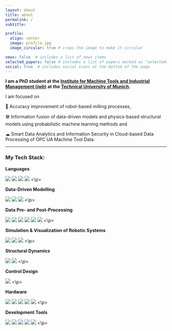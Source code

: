 ```yaml
---
layout: about
title: about
permalink: /
subtitle: 

profile:
  align: center
  image: profile.jpg
  image_circular: true # crops the image to make it circular

news: false  # includes a list of news items
selected_papers: false # includes a list of papers marked as "selected={true}"
social: true  # includes social icons at the bottom of the page
---
```




**I am a PhD student at the [Institute for Machine Tools and Industrial Management (*iwb*)](https://www.mec.ed.tum.de/en/iwb/homepage/) at the [Technical University of Munich](https://www.tum.de/en/).**



I am focused on 

🎯 Accuracy improvement of robot-based milling processes,

🛠️ Information fusion of data-driven models and physics-based structural models using probabilistic machine learning methods and

☁ Smart Data Analytics and Information Security in Cloud-based Data Processing of OPC UA Machine Tool Data.

------

### My Tech Stack:

**Languages**
<p>
<img src="https://img.shields.io/badge/Python-ColourCode?logo=SimpleIconName&logoColor=ColorName&style=ShieldStyle" />
<img src="https://img.shields.io/badge/C/C++-ColourCode?logo=SimpleIconName&logoColor=ColorName&style=ShieldStyle" />
<img src="https://img.shields.io/badge/Matlab/Simulink-ColourCode?logo=SimpleIconName&logoColor=ColorName&style=ShieldStyle" />
<img src="https://img.shields.io/badge/IEC-61131 (ST)-ColourCode?logo=SimpleIconName&logoColor=ColorName&style=ShieldStyle" />
<\p>
  
**Data-Driven Modelling**
<p>
<img src="https://img.shields.io/badge/GPy-ColourCode?logo=SimpleIconName&logoColor=ColorName&style=ShieldStyle" />
<img src="https://img.shields.io/badge/emukit-ColourCode?logo=SimpleIconName&logoColor=ColorName&style=ShieldStyle" />
<img src="https://img.shields.io/badge/uncertainpy-ColourCode?logo=SimpleIconName&logoColor=ColorName&style=ShieldStyle" />
<\p>
  
**Data Pre- and Post-Processing**
<p>
<img src="https://img.shields.io/badge/Matlab-ColourCode?logo=SimpleIconName&logoColor=ColorName&style=ShieldStyle" />
<img src="https://img.shields.io/badge/pandas-ColourCode?logo=SimpleIconName&logoColor=ColorName&style=ShieldStyle" />
<img src="https://img.shields.io/badge/matplotlib-ColourCode?logo=SimpleIconName&logoColor=ColorName&style=ShieldStyle" />
<img src="https://img.shields.io/badge/numpy-ColourCode?logo=SimpleIconName&logoColor=ColorName&style=ShieldStyle" />
<img src="https://img.shields.io/badge/Elastic-ColourCode?logo=SimpleIconName&logoColor=ColorName&style=ShieldStyle" />
<img src="https://img.shields.io/badge/Kibana-ColourCode?logo=SimpleIconName&logoColor=ColorName&style=ShieldStyle" />
<\p>
  
**Simulation & Visualization of Robotic Systems**
<p>
<img src="https://img.shields.io/badge/RBDL-ColourCode?logo=SimpleIconName&logoColor=ColorName&style=ShieldStyle" />
<img src="https://img.shields.io/badge/OpenGL-ColourCode?logo=SimpleIconName&logoColor=ColorName&style=ShieldStyle" />
<img src="https://img.shields.io/badge/ROS-ColourCode?logo=SimpleIconName&logoColor=ColorName&style=ShieldStyle" />
<\p>
  
**Structural Dynamics**
<p>
<img src="https://img.shields.io/badge/-ColourCode?logo=SimpleIconName&logoColor=ColorName&style=ShieldStyle" />
<img src="https://img.shields.io/badge/LMS-ColourCode?logo=SimpleIconName&logoColor=ColorName&style=ShieldStyle" />
<\p>
  
**Control Design**
<p>
<img src="https://img.shields.io/badge/Simulink-ColourCode?logo=SimpleIconName&logoColor=ColorName&style=ShieldStyle" />
<\p>
  
**Hardware**
<p>
<img src="https://img.shields.io/badge/Revolution Pi-ColourCode?logo=SimpleIconName&logoColor=ColorName&style=ShieldStyle" />
<img src="https://img.shields.io/badge/Beckhoff Twincat-ColourCode?logo=SimpleIconName&logoColor=ColorName&style=ShieldStyle" />
<img src="https://img.shields.io/badge/Arduino-ColourCode?logo=SimpleIconName&logoColor=ColorName&style=ShieldStyle" />
<img src="https://img.shields.io/badge/Raspberry Pi-ColourCode?logo=SimpleIconName&logoColor=ColorName&style=ShieldStyle" />
<img src="https://img.shields.io/badge/NI DAQ-ColourCode?logo=SimpleIconName&logoColor=ColorName&style=ShieldStyle" />
<\p>
  
**Development Tools**
<p>
<img src="https://img.shields.io/badge/Visual Studio Code-ColourCode?logo=SimpleIconName&logoColor=ColorName&style=ShieldStyle" />
<img src="https://img.shields.io/badge/conda-ColourCode?logo=SimpleIconName&logoColor=ColorName&style=ShieldStyle" />
<img src="https://img.shields.io/badge/Visual Studio-ColourCode?logo=SimpleIconName&logoColor=ColorName&style=ShieldStyle" />
<img src="https://img.shields.io/badge/Codesys-ColourCode?logo=SimpleIconName&logoColor=ColorName&style=ShieldStyle" />
<img src="https://img.shields.io/badge/Blender-ColourCode?logo=SimpleIconName&logoColor=ColorName&style=ShieldStyle" />
<\p>
